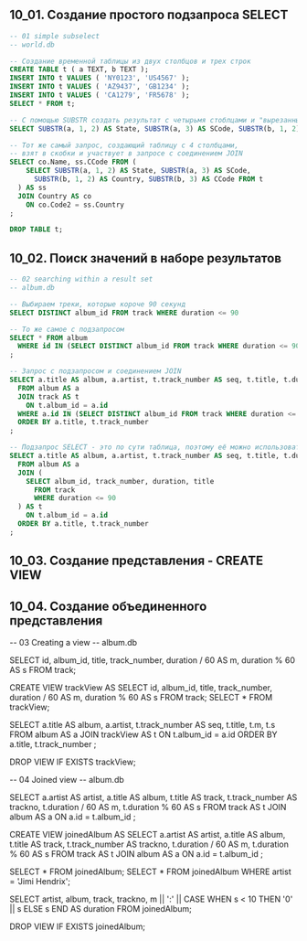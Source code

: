 ## 10_01. Создание простого подзапроса SELECT

```sql
-- 01 simple subselect
-- world.db

-- Создание временной таблицы из двух столбцов и трех строк
CREATE TABLE t ( a TEXT, b TEXT );
INSERT INTO t VALUES ( 'NY0123', 'US4567' );
INSERT INTO t VALUES ( 'AZ9437', 'GB1234' );
INSERT INTO t VALUES ( 'CA1279', 'FR5678' );
SELECT * FROM t;

-- С помощью SUBSTR создать результат с четырьмя стоблцами и "вырезанными" строками из предыдущего запроса.
SELECT SUBSTR(a, 1, 2) AS State, SUBSTR(a, 3) AS SCode, SUBSTR(b, 1, 2) AS Country, SUBSTR(b, 3) AS CCode FROM t;

-- Тот же самый запрос, создающий таблицу с 4 столбцами, 
-- взят в скобки и участвует в запросе с соединением JOIN
SELECT co.Name, ss.CCode FROM (
    SELECT SUBSTR(a, 1, 2) AS State, SUBSTR(a, 3) AS SCode,
      SUBSTR(b, 1, 2) AS Country, SUBSTR(b, 3) AS CCode FROM t
  ) AS ss
  JOIN Country AS co
    ON co.Code2 = ss.Country
;

DROP TABLE t;
```

## 10_02. Поиск значений в наборе результатов

```sql
-- 02 searching within a result set
-- album.db

-- Выбираем треки, которые короче 90 секунд
SELECT DISTINCT album_id FROM track WHERE duration <= 90

-- То же самое с подзапросом
SELECT * FROM album
  WHERE id IN (SELECT DISTINCT album_id FROM track WHERE duration <= 90)
;

-- Запрос с подзапросом и соединением JOIN
SELECT a.title AS album, a.artist, t.track_number AS seq, t.title, t.duration AS secs
  FROM album AS a
  JOIN track AS t
    ON t.album_id = a.id
  WHERE a.id IN (SELECT DISTINCT album_id FROM track WHERE duration <= 90)
  ORDER BY a.title, t.track_number
;

-- Подзапрос SELECT - это по сути таблица, поэтому её можно использовать в JOIN
SELECT a.title AS album, a.artist, t.track_number AS seq, t.title, t.duration AS secs
  FROM album AS a
  JOIN (
    SELECT album_id, track_number, duration, title
      FROM track
      WHERE duration <= 90
  ) AS t
    ON t.album_id = a.id
  ORDER BY a.title, t.track_number
;

```

## 10_03. Создание представления - CREATE VIEW



## 10_04. Создание объединенного представления




















-- 03 Creating a view
-- album.db

SELECT id, album_id, title, track_number, duration / 60 AS m, duration % 60 AS s FROM track;

CREATE VIEW trackView AS
  SELECT id, album_id, title, track_number, duration / 60 AS m, duration % 60 AS s FROM track;
SELECT * FROM trackView;

SELECT a.title AS album, a.artist, t.track_number AS seq, t.title, t.m, t.s
  FROM album AS a
  JOIN trackView AS t
    ON t.album_id = a.id
  ORDER BY a.title, t.track_number
;

DROP VIEW IF EXISTS trackView;

-- 04 Joined view
-- album.db

SELECT a.artist AS artist,
    a.title AS album,
    t.title AS track,
    t.track_number AS trackno,
    t.duration / 60 AS m,
    t.duration % 60 AS s
  FROM track AS t
    JOIN album AS a
      ON a.id = t.album_id
;


CREATE VIEW joinedAlbum AS
  SELECT a.artist AS artist,
      a.title AS album,
      t.title AS track,
      t.track_number AS trackno,
      t.duration / 60 AS m,
      t.duration % 60 AS s
    FROM track AS t
    JOIN album AS a
      ON a.id = t.album_id
;

SELECT * FROM joinedAlbum;
SELECT * FROM joinedAlbum WHERE artist = 'Jimi Hendrix';

SELECT artist, album, track, trackno, 
    m || ':' || CASE WHEN s < 10 THEN '0' || s ELSE s END AS duration
    FROM joinedAlbum;

DROP VIEW IF EXISTS joinedAlbum;

